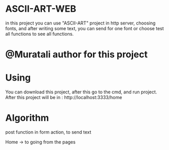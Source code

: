 # ASCII-ART-WEB 
in this project you can use "ASCII-ART" project in http server, choosing fonts, and after writing some text, you can send for one font or choose test all functions to see all functions.

# @Muratali author for this project 

# Using 
You can download this project, after this go to the cmd, and run project.
After this project will be in : http://localhost:3333/home

# Algorithm

post function in form action, to send text 

Home -> to going from the pages
